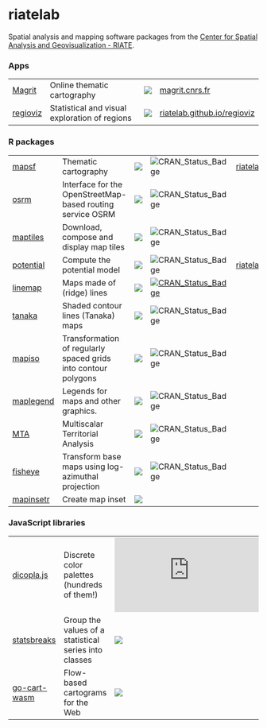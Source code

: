 # riatelab

Spatial analysis and mapping software packages from the [Center for Spatial Analysis and Geovisualization - RIATE](https://riate.cnrs.fr/).

### Apps

|                                                  |                                               |                                                                      |                                                                     |
|-----------------|-----------------|--------------------|--------------------|
| [Magrit](https://github.com/riatelab/magrit)     | Online thematic cartography                   | ![](https://img.shields.io/github/stars/riatelab/magrit?logo=none)   | [magrit.cnrs.fr](https://magrit.cnrs.fr)                            |
| [regioviz](https://github.com/riatelab/regioviz) | Statistical and visual exploration of regions | ![](https://img.shields.io/github/stars/riatelab/regioviz?logo=none) | [riatelab.github.io/regioviz](https://riatelab.github.io/regioviz/) |

### R packages

|                                                    |                                                                |                                                                       |                                                                                                                      |                                                                       |
|-------------|--------------|--------------|------------------|--------------|
| [mapsf](https://github.com/riatelab/mapsf)         | Thematic cartography                                           | ![](https://img.shields.io/github/stars/riatelab/mapsf?logo=none)     | ![CRAN_Status_Badge](https://www.r-pkg.org/badges/version-ago/mapsf)                                                 | [riatelab.github.io/mapsf](https://riatelab.github.io/mapsf)          |
| [osrm](https://github.com/riatelab/osrm)           | Interface for the OpenStreetMap-based routing service OSRM     | ![](https://img.shields.io/github/stars/riatelab/osrm?logo=none)      | ![CRAN_Status_Badge](https://www.r-pkg.org/badges/version-ago/osrm)                                                  |                                                                       |
| [maptiles](https://github.com/riatelab/maptiles)   | Download, compose and display map tiles                        | ![](https://img.shields.io/github/stars/riatelab/maptiles?logo=none)  | ![CRAN_Status_Badge](https://www.r-pkg.org/badges/version-ago/maptiles)                                              |                                                                       |
| [potential](https://github.com/riatelab/potential) | Compute the potential model                                    | ![](https://img.shields.io/github/stars/riatelab/potential?logo=none) | ![CRAN_Status_Badge](https://www.r-pkg.org/badges/version-ago/potential)                                             | [riatelab.github.io/potential](https://riatelab.github.io/potential/) |
| [linemap](https://github.com/riatelab/linemap)     | Maps made of (ridge) lines                                     | ![](https://img.shields.io/github/stars/riatelab/linemap?logo=none)   | [![CRAN_Status_Badge](https://www.r-pkg.org/badges/version-ago/linemap)](https://cran.r-project.org/package=linemap) |                                                                       |
| [tanaka](https://github.com/riatelab/tanaka)       | Shaded contour lines (Tanaka) maps                             | ![](https://img.shields.io/github/stars/riatelab/tanaka?logo=none)    | ![CRAN_Status_Badge](https://www.r-pkg.org/badges/version-ago/tanaka)                                                |                                                                       |
| [mapiso](https://github.com/riatelab/mapiso)       | Transformation of regularly spaced grids into contour polygons | ![](https://img.shields.io/github/stars/riatelab/mapiso?logo=none)    | ![CRAN_Status_Badge](https://www.r-pkg.org/badges/version-ago/mapiso)                                                |                                                                       |
| [maplegend](https://github.com/riatelab/maplegend) | Legends for maps and other graphics.                           | ![](https://img.shields.io/github/stars/riatelab/maplegend?logo=none) | ![CRAN_Status_Badge](https://www.r-pkg.org/badges/version-ago/maplegend)                                             |                                                                       |
| [MTA](https://github.com/riatelab/MTA)             | Multiscalar Territorial Analysis                               | ![](https://img.shields.io/github/stars/riatelab/MTA?logo=none)       | ![CRAN_Status_Badge](https://www.r-pkg.org/badges/version-ago/MTA)                                                   |                                                                       |
| [fisheye](https://github.com/riatelab/fisheye)     | Transform base maps using log-azimuthal projection             | ![](https://img.shields.io/github/stars/riatelab/fisheye?logo=none)   | ![CRAN_Status_Badge](https://www.r-pkg.org/badges/version-ago/fisheye)                                               |                                                                       |
| [mapinsetr](https://github.com/riatelab/mapinsetr) | Create map inset                                               | ![](https://img.shields.io/github/stars/riatelab/mapinsetr?logo=none) |                                                                                                                      |                                                                       |

### JavaScript libraries

|                                                          |                                                       |                                                                          |                                                                                                               |
|---------------|---------------|-----------------|------------------------|
| [dicopla.js](https://github.com/riatelab/dicopal.js)     | Discrete color palettes (hundreds of them!)           | ![](https://img.shields.io/github/stars/riatelab/dicopal.js?logo=none)   | [npmjs.com/package/dicopal](https://www.npmjs.com/package/dicopal)                                            |
| [statsbreaks](https://github.com/riatelab/statsbreaks)   | Group the values of a statistical series into classes | ![](https://img.shields.io/github/stars/riatelab/statsbreaks?logo=none)  | [observablehq.com/\@neocartocnrs/hello-statsbreaks](https://observablehq.com/@neocartocnrs/hello-statsbreaks) |
| [go-cart-wasm](https://github.com/riatelab/go-cart-wasm) | Flow-based cartograms for the Web                     | ![](https://img.shields.io/github/stars/riatelab/go-cart-wasm?logo=none) | [npmjs.com/package/go-cart-wasm](https://www.npmjs.com/package/go-cart-wasm)                                  |

### 

